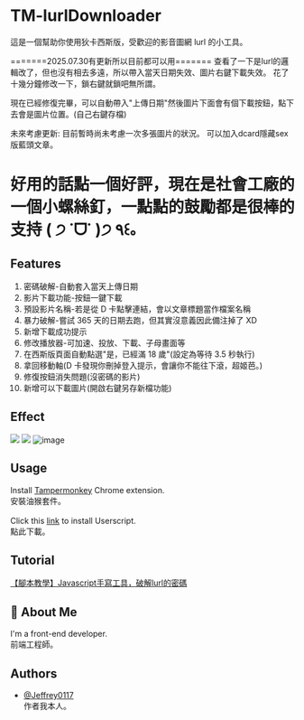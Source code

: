 # TM-lurlDownloader
這是一個幫助你使用狄卡西斯版，受歡迎的影音圖網 lurl 的小工具。<br>

=======2025.07.30有更新所以目前都可以用=======
查看了一下是lurl的邏輯改了，但也沒有相去多遠，所以帶入當天日期失效、圖片右鍵下載失效。
花了十幾分鐘修改一下，鎖右鍵就鎖吧無所謂。
 
現在已經修復完畢，可以自動帶入"上傳日期"然後圖片下面會有個下載按鈕，點下去會是圖片位置。(自己右鍵存檔)
 
 
未來考慮更新:
目前暫時尚未考慮一次多張圖片的狀況。
可以加入dcard隱藏sex版藍頭文章。
 
好用的話點一個好評，現在是社會工廠的一個小螺絲釘，一點點的鼓勵都是很棒的支持 ( ੭ ˙ᗜ˙ )੭ ٩꒰｡
==============================================

## Features

1. 密碼破解-自動套入當天上傳日期
2. 影片下載功能-按鈕一鍵下載
3. 預設影片名稱-若是從 D 卡點擊連結，會以文章標題當作檔案名稱
4. 暴力破解-嘗試 365 天的日期去跑，但其實沒意義因此備注掉了 XD
5. 新增下載成功提示
6. 修改播放器-可加速、投放、下載、子母畫面等
7. 在西斯版頁面自動點選"是，已經滿 18 歲"(設定為等待 3.5 秒執行)
8. 拿回移動軸(D 卡發現你刪掉登入提示，會讓你不能往下滾，超姬芭。)
9. 修復按鈕消失問題(沒密碼的影片)
10. 新增可以下載圖片(開啟右鍵另存新檔功能)

## Effect

![](https://greasyfork.s3.us-east-2.amazonaws.com/d0qe361s34mrbp14e9bf242hevu4)
![](https://greasyfork.s3.us-east-2.amazonaws.com/za3em8l7ya7erfpkw2nmx4c6c3j9)
![image](https://github.com/Jeffrey0117/TM-lurlDownloader/assets/122903403/3dcc4f8d-d7ad-4b31-9091-f1a2a63cf2ec)

## Usage

Install [Tampermonkey](https://chrome.google.com/webstore/detail/tampermonkey/dhdgffkkebhmkfjojejmpbldmpobfkfo) Chrome extension.<br>
安裝油猴套件。<br><br>
Click this [link](https://github.com/Jeffrey0117/TM-lurlDownloader/raw/main/lurlDownloader.user.js) to install Userscript.<br>
點此下載。<br>

## Tutorial

[【腳本教學】Javascript手寫工具，破解lurl的密碼](https://jeffby8.medium.com/%E8%85%B3%E6%9C%AC%E6%95%99%E5%AD%B8-javascript%E6%89%8B%E5%AF%AB%E5%B7%A5%E5%85%B7-%E7%A0%B4%E8%A7%A3lurl%E7%9A%84%E5%AF%86%E7%A2%BC-3d45b85585c5)

## 🚀 About Me
I'm a front-end developer.<br>
前端工程師。

## Authors

- [@Jeffrey0117](https://www.github.com/Jeffrey0117)<br>
  作者我本人。
